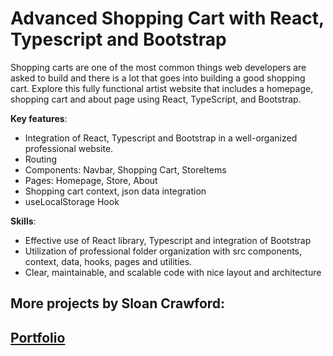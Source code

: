 # Advanced Shopping Cart with React, Typescript and Bootstrap

Shopping carts are one of the most common things web developers are asked to build and there is a lot that goes into building a good shopping cart. Explore this fully functional artist website that includes a homepage, shopping cart and about page using React, TypeScript, and Bootstrap.

**Key features**:

- Integration of React, Typescript and Bootstrap in a well-organized professional website.
- Routing
- Components: Navbar, Shopping Cart, StoreItems
- Pages: Homepage, Store, About
- Shopping cart context, json data integration
- useLocalStorage Hook

**Skills**:

- Effective use of React library, Typescript and integration of Bootstrap
- Utilization of professional folder organization with src components, context, data, hooks, pages and utilities.
- Clear, maintainable, and scalable code with nice layout and architecture

## More projects by Sloan Crawford:

## [Portfolio](https://sloan-crawford-professional-portfolio.netlify.app/)
